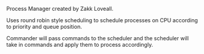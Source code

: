 Process Manager created by Zakk Loveall.

Uses round robin style scheduling to schedule processes on CPU according to priority and queue position.

Commander will pass commands to the scheduler and the scheduler will take in commands and apply them to process accordingly.
